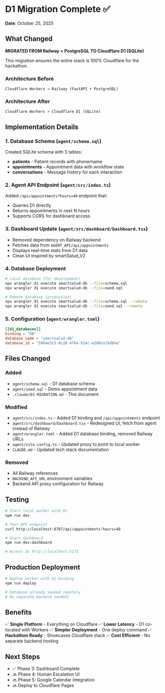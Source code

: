# D1 Migration Complete ✅

**Date**: October 25, 2025

## What Changed

**MIGRATED FROM Railway + PostgreSQL TO Cloudflare D1 (SQLite)**

This migration ensures the entire stack is 100% Cloudflare for the hackathon.

### Architecture Before
```
Cloudflare Workers → Railway (FastAPI + PostgreSQL)
```

### Architecture After
```
Cloudflare Workers → Cloudflare D1 (SQLite)
```

## Implementation Details

### 1. Database Schema (`agent/schema.sql`)
Created SQLite schema with 3 tables:
- **patients** - Patient records with phone/name
- **appointments** - Appointment data with workflow state
- **conversations** - Message history for each interaction

### 2. Agent API Endpoint (`agent/src/index.ts`)
Added `/api/appointments?hours=48` endpoint that:
- Queries D1 directly
- Returns appointments in next N hours
- Supports CORS for dashboard access

### 3. Dashboard Update (`agent/src/dashboard/Dashboard.tsx`)
- Removed dependency on Railway backend
- Fetches data from `AGENT_API/api/appointments`
- Displays real-time stats from D1 data
- Clean UI inspired by smartSalud_V2

### 4. Database Deployment
```bash
# Local database (for development)
npx wrangler d1 execute smartsalud-db --file=schema.sql
npx wrangler d1 execute smartsalud-db --file=seed.sql

# Remote database (production)
npx wrangler d1 execute smartsalud-db --file=schema.sql --remote
npx wrangler d1 execute smartsalud-db --file=seed.sql --remote
```

### 5. Configuration (`agent/wrangler.toml`)
```toml
[[d1_databases]]
binding = "DB"
database_name = "smartsalud-db"
database_id = "5904e3c5-0c28-4f64-b14c-e2d0ca19db4a"
```

## Files Changed

### Added
- `agent/schema.sql` - D1 database schema
- `agent/seed.sql` - Demo appointment data
- `.claude/D1-MIGRATION.md` - This document

### Modified
- `agent/src/index.ts` - Added D1 binding and `/api/appointments` endpoint
- `agent/src/dashboard/Dashboard.tsx` - Redesigned UI, fetch from agent instead of Railway
- `agent/wrangler.toml` - Added D1 database binding, removed Railway URLs
- `agent/vite.config.ts` - Updated proxy to point to local worker
- `CLAUDE.md` - Updated tech stack documentation

### Removed
- All Railway references
- `BACKEND_API_URL` environment variables
- Backend API proxy configuration for Railway

## Testing

```bash
# Start local worker with D1
npm run dev

# Test API endpoint
curl http://localhost:8787/api/appointments?hours=48

# Start dashboard
npm run dev:dashboard

# Access at http://localhost:5173
```

## Production Deployment

```bash
# Deploy worker with D1 binding
npm run deploy

# Database already seeded remotely
# No separate backend needed!
```

## Benefits

✅ **Single Platform** - Everything on Cloudflare
✅ **Lower Latency** - D1 co-located with Workers
✅ **Simpler Deployment** - One deploy command
✅ **Hackathon Ready** - Showcases Cloudflare stack
✅ **Cost Efficient** - No separate backend hosting

## Next Steps

- ✅ Phase 3: Dashboard Complete
- 🔜 Phase 4: Human Escalation UI
- 🔜 Phase 5: Google Calendar Integration
- 🔜 Deploy to Cloudflare Pages
